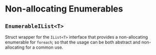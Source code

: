 # Non-allocating Enumerables

## `EnumerableIList<T>` 

Struct wrapper for the `IList<T>` interface that provides a non-allocating enumerable for `foreach`; so that the usage can be both abstract and non-allocating for a common use.
